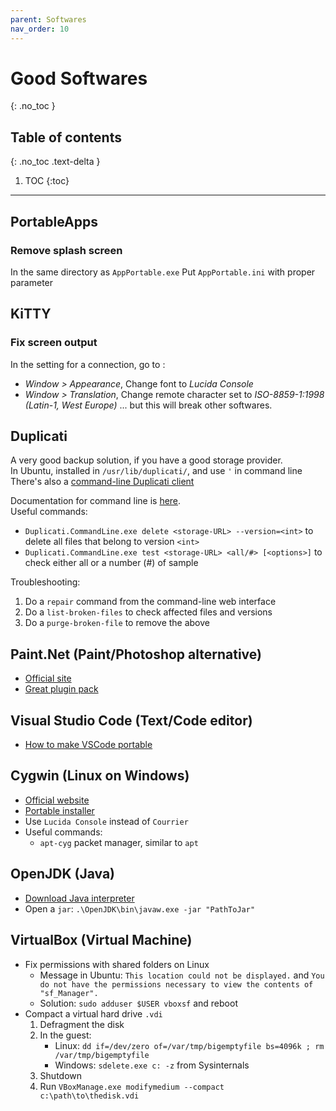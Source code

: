```yaml
---
parent: Softwares
nav_order: 10
---
```


# Good Softwares
{: .no_toc }

## Table of contents
{: .no_toc .text-delta }

1. TOC
{:toc}

---

## PortableApps

### Remove splash screen

In the same directory as `AppPortable.exe`
Put `AppPortable.ini` with proper parameter

## KiTTY

### Fix screen output

In the setting for a connection, go to :

* *Window > Appearance*, Change font to *Lucida Console*
* *Window > Translation*, Change remote character set to *ISO-8859-1:1998 (Latin-1, West Europe)* ... but this will break other softwares.

## Duplicati

A very good backup solution, if you have a good storage provider.  
In Ubuntu, installed in `/usr/lib/duplicati/`, and use `'` in command line
There's also a [command-line Duplicati client](https://pypi.org/project/duplicati-client/)

Documentation for command line is [here](https://duplicati.readthedocs.io/en/latest/04-using-duplicati-from-the-command-line/).  
Useful commands:

* `Duplicati.CommandLine.exe delete <storage-URL> --version=<int>` to delete all files that belong to version `<int>`
* `Duplicati.CommandLine.exe test <storage-URL> <all/#> [<options>]` to check either all or a number (#) of sample

Troubleshooting:

1. Do a `repair` command from the command-line web interface
1. Do a `list-broken-files` to check affected files and versions
1. Do a `purge-broken-file` to remove the above

## Paint.Net (Paint/Photoshop alternative)

* [Official site](https://www.getpaint.net/index.html)
* [Great plugin pack](https://forums.getpaint.net/topic/110234-red-ochre-plugin-pack-101-march-2017/)

## Visual Studio Code (Text/Code editor)

* [How to make VSCode portable](https://code.visualstudio.com/docs/editor/portable)

## Cygwin (Linux on Windows)

* [Official website](https://www.cygwin.com/)
* [Portable installer](https://github.com/vegardit/cygwin-portable-installer)
* Use `Lucida Console` instead of `Courrier`
* Useful commands:
    * `apt-cyg` packet manager, similar to `apt`

## OpenJDK (Java)

* [Download Java interpreter](https://adoptium.net/releases)
* Open a `jar`: `.\OpenJDK\bin\javaw.exe -jar "PathToJar"`

## VirtualBox (Virtual Machine)

* Fix permissions with shared folders on Linux
    * Message in Ubuntu: `This location could not be displayed.` and `You do not have the permissions necessary to view the contents of "sf_Manager".`
    * Solution: `sudo adduser $USER vboxsf` and reboot
* Compact a virtual hard drive `.vdi`
    1. Defragment the disk
    1. In the guest:
        * Linux: `dd if=/dev/zero of=/var/tmp/bigemptyfile bs=4096k ; rm /var/tmp/bigemptyfile`
        * Windows: `sdelete.exe c: -z` from Sysinternals
    1. Shutdown
    1. Run `VBoxManage.exe modifymedium --compact c:\path\to\thedisk.vdi`
